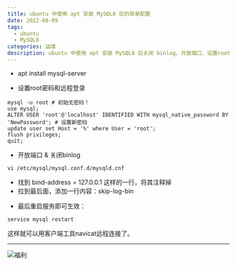 ```yaml
---
title: ubuntu 中使用 apt 安装 MySQL8 后的简单配置
date: 2022-08-09
tags:
  - ubuntu
  - MySQL8
categories: 运维
description: ubuntu 中使用 apt 安装 MySQL8 后关闭 binlog、开放端口、设置root密码和远程登录
---
```


* apt install mysql-server

* 设置root密码和远程登录
```shell
mysql -u root # 初始无密码！
use mysql;
ALTER USER 'root'@'localhost' IDENTIFIED WITH mysql_native_password BY 'NewPassword'; # 设置新密码
update user set Host = '%' where User = 'root';
flush privileges;
quit;
```

* 开放端口 & 关闭binlog
```shell
vi /etc/mysql/mysql.conf.d/mysqld.cnf
```
  - 找到 bind-address = 127.0.0.1 这样的一行，将其注释掉
  - 拉到最后面，添加一行内容：skip-log-bin

* 最后重启服务即可生效：
```shell
service mysql restart
```
这样就可以用客户端工具navicat远程连接了。

------
![福利](/images/骚图/三国杀/孙尚香.jpg)

